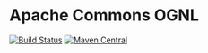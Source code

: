 # Apache Commons OGNL

[![Build Status](https://travis-ci.com/apache/commons-ognl.svg?branch=master)](https://travis-ci.com/apache/commons-ognl)
[![Maven Central](https://maven-badges.herokuapp.com/maven-central/org.apache.commons/commons-ognl/badge.svg)](https://maven-badges.herokuapp.com/maven-central/org.apache.commons/commons-ognl)
